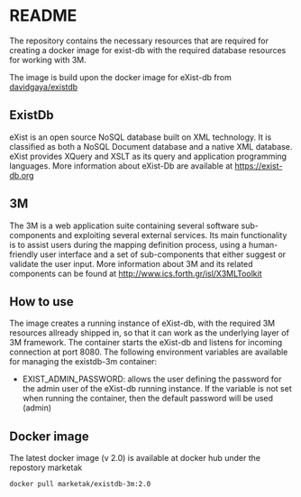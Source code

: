 # README #

The repository contains the necessary resources that are required for creating a docker image for exist-db with the 
required database resources for working with 3M.

The image is build upon the docker image for eXist-db from [davidgaya/existdb](https://hub.docker.com/r/davidgaya/existdb/)

## ExistDb

eXist is an open source NoSQL database built on XML technology. It is classified as both a NoSQL Document database and a native XML database. eXist provides XQuery and XSLT as its query and application programming languages.
More information about eXist-Db are available at https://exist-db.org

## 3M

The 3M is a web application suite containing several software sub-components and exploiting several external services.
Its main functionality is to assist users during the mapping definition process, using a human-friendly user interface and a set of sub-components that either suggest or validate the user input.
More information about 3M and its related components can be found at http://www.ics.forth.gr/isl/X3MLToolkit

## How to use

The image creates a running instance of eXist-db, with the required 3M resources allready shipped in, so that it can work as the underlying layer of 3M framework. The container starts the eXist-db and listens for incoming connection at port 8080. The following environment variables are available for managing the existdb-3m container:

* EXIST_ADMIN_PASSWORD: allows the user defining the password for the admin user of the eXist-db running instance. If the variable is not set when running the container, then the default password will be used (admin)

## Docker image

The latest docker image (v 2.0) is available at docker hub under the repostory marketak

```
docker pull marketak/existdb-3m:2.0
```
